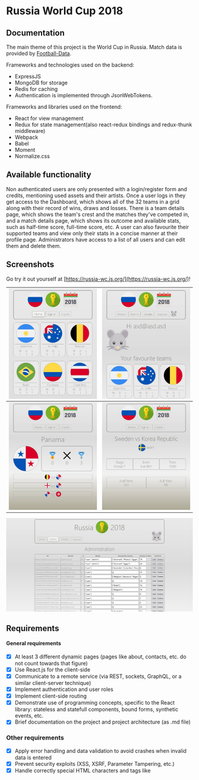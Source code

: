 # Russia World Cup 2018

## Documentation

The main theme of this project is the World Cup in Russia. Match data is provided by [Football-Data](https://www.football-data.org).

Frameworks and technologies used on the backend:

- ExpressJS
- MongoDB for storage
- Redis for caching
- Authentication is implemented through JsonWebTokens.

Frameworks and libraries used on the frontend:

- React for view management
- Redux for state management(also react-redux bindings and redux-thunk middleware)
- Webpack
- Babel
- Moment
- Normalize.css

## Available functionality

Non authenticated users are only presented with a login/register form and credits, mentioning used assets and their artists.
Once a user logs in they get access to the Dashboard, which shows all of the 32 teams in a grid along with their record of wins, draws and losses. There is a team details page, which shows the team's crest and the matches they've competed in, and a match details page, which shows its outcome and available stats, such as half-time score, full-time score, etc. A user can also favourite their supported teams and view only their stats in a concise manner at their profile page.
Administrators have access to a list of all users and can edit them and delete them.

## Screenshots

Go try it out yourself at [https://russia-wc.js.org/](https://russia-wc.js.org/)!

| <img width="350px" src="./screenshots/out/home.jpg"> | <img width="350px" src="./screenshots/out/profile.jpg"> |
| ---------------------------------------------------- | ------------------------------------------------------- |
| <img width="350px" src="./screenshots/out/team.jpg"> | <img width="350px" src="./screenshots/out/match.jpg">   |

<img src="./screenshots/out/admin.jpg">

## Requirements

#### General requirements

- [x] At least 3 different dynamic pages (pages like about, contacts, etc. do not count towards that figure)
- [x] Use React.js for the client-side
- [x] Communicate to a remote service (via REST, sockets, GraphQL, or a similar client-server technique)
- [x] Implement authentication and user roles
- [x] Implement client-side routing
- [x] Demonstrate use of programming concepts, specific to the React library: stateless and statefull components, bound forms, synthetic events, etc.
- [x] Brief documentation on the project and project architecture (as .md file)

### Other requirements

- [x] Apply error handling and data validation to avoid crashes when invalid data is entered
- [x] Prevent security exploits (XSS, XSRF, Parameter Tampering, etc.)
- [x] Handle correctly special HTML characters and tags like <script>, line breaks, etc.
- [x] Use a source control system, like GitHub

#### Optional Requirements

- [x] Use responsive design – Bootstrap, MDL, CSS Grids or another method of your choice
- [ ] Nice looking UI, supporting of all modern and old Web browsers
- [ ] Good usability (easy to use UI)

#### Bonuses

- [x] Use a state management library like Flux or Redux
- [x] Deploy the application in a cloud environment
- [ ] Use a file storage cloud API, e.g. Dropbox, Google Drive or other for storing the files
- [x] Connect to an external API, like Google Maps, AccuWeather, etc.
- [x] Use of features of HTML 5 like Geolocation, Local Storage, SVG, Canvas, etc.
- [ ] Anything that is not described in the assignment is a bonus if it has some practical use
